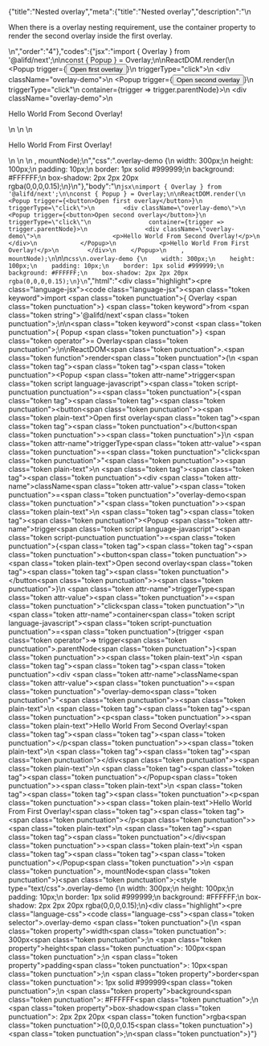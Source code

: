 {"title":"Nested overlay","meta":{"title":"Nested overlay","description":"\n<p>When there is a overlay nesting requirement, use the container property to render the second overlay inside the first overlay.</p>\n","order":"4"},"codes":{"jsx":"import { Overlay } from '@alifd/next';\n\nconst { Popup } = Overlay;\n\nReactDOM.render(\n    <Popup trigger={<button>Open first overlay</button>}\n        triggerType=\"click\">\n        <div className=\"overlay-demo\">\n            <Popup trigger={<button>Open second overlay</button>}\n                triggerType=\"click\"\n                container={trigger => trigger.parentNode}>\n                <div className=\"overlay-demo\">\n                    <p>Hello World From Second Overlay!</p>\n                </div>\n            </Popup>\n            <p>Hello World From First Overlay!</p>\n        </div>\n    </Popup>\n    , mountNode);\n","css":".overlay-demo {\n    width: 300px;\n    height: 100px;\n    padding: 10px;\n    border: 1px solid #999999;\n    background: #FFFFFF;\n    box-shadow: 2px 2px 20px rgba(0,0,0,0.15);\n}\n"},"body":"\n````jsx\nimport { Overlay } from '@alifd/next';\n\nconst { Popup } = Overlay;\n\nReactDOM.render(\n    <Popup trigger={<button>Open first overlay</button>}\n        triggerType=\"click\">\n        <div className=\"overlay-demo\">\n            <Popup trigger={<button>Open second overlay</button>}\n                triggerType=\"click\"\n                container={trigger => trigger.parentNode}>\n                <div className=\"overlay-demo\">\n                    <p>Hello World From Second Overlay!</p>\n                </div>\n            </Popup>\n            <p>Hello World From First Overlay!</p>\n        </div>\n    </Popup>\n    , mountNode);\n````\n\n````css\n.overlay-demo {\n    width: 300px;\n    height: 100px;\n    padding: 10px;\n    border: 1px solid #999999;\n    background: #FFFFFF;\n    box-shadow: 2px 2px 20px rgba(0,0,0,0.15);\n}\n````","html":"<script>(function(){\"use strict\";\n\nvar _next = require(\"@alifd/next\");\n\nvar Popup = _next.Overlay.Popup;\n\n\nReactDOM.render(React.createElement(\n    Popup,\n    { trigger: React.createElement(\n            \"button\",\n            null,\n            \"Open first overlay\"\n        ),\n        triggerType: \"click\" },\n    React.createElement(\n        \"div\",\n        { className: \"overlay-demo\" },\n        React.createElement(\n            Popup,\n            { trigger: React.createElement(\n                    \"button\",\n                    null,\n                    \"Open second overlay\"\n                ),\n                triggerType: \"click\",\n                container: function container(trigger) {\n                    return trigger.parentNode;\n                } },\n            React.createElement(\n                \"div\",\n                { className: \"overlay-demo\" },\n                React.createElement(\n                    \"p\",\n                    null,\n                    \"Hello World From Second Overlay!\"\n                )\n            )\n        ),\n        React.createElement(\n            \"p\",\n            null,\n            \"Hello World From First Overlay!\"\n        )\n    )\n), mountNode);})()</script><div class=\"highlight\"><pre class=\"language-jsx\"><code class=\"language-jsx\"><span class=\"token keyword\">import</span> <span class=\"token punctuation\">{</span> Overlay <span class=\"token punctuation\">}</span> <span class=\"token keyword\">from</span> <span class=\"token string\">'@alifd/next'</span><span class=\"token punctuation\">;</span>\n\n<span class=\"token keyword\">const</span> <span class=\"token punctuation\">{</span> Popup <span class=\"token punctuation\">}</span> <span class=\"token operator\">=</span> Overlay<span class=\"token punctuation\">;</span>\n\nReactDOM<span class=\"token punctuation\">.</span><span class=\"token function\">render</span><span class=\"token punctuation\">(</span>\n    <span class=\"token tag\"><span class=\"token tag\"><span class=\"token punctuation\">&lt;</span>Popup</span> <span class=\"token attr-name\">trigger</span><span class=\"token script language-javascript\"><span class=\"token script-punctuation punctuation\">=</span><span class=\"token punctuation\">{</span><span class=\"token tag\"><span class=\"token tag\"><span class=\"token punctuation\">&lt;</span>button</span><span class=\"token punctuation\">></span></span><span class=\"token plain-text\">Open first overlay</span><span class=\"token tag\"><span class=\"token tag\"><span class=\"token punctuation\">&lt;/</span>button</span><span class=\"token punctuation\">></span></span><span class=\"token punctuation\">}</span></span>\n        <span class=\"token attr-name\">triggerType</span><span class=\"token attr-value\"><span class=\"token punctuation\">=</span><span class=\"token punctuation\">\"</span>click<span class=\"token punctuation\">\"</span></span><span class=\"token punctuation\">></span></span><span class=\"token plain-text\">\n        </span><span class=\"token tag\"><span class=\"token tag\"><span class=\"token punctuation\">&lt;</span>div</span> <span class=\"token attr-name\">className</span><span class=\"token attr-value\"><span class=\"token punctuation\">=</span><span class=\"token punctuation\">\"</span>overlay-demo<span class=\"token punctuation\">\"</span></span><span class=\"token punctuation\">></span></span><span class=\"token plain-text\">\n            </span><span class=\"token tag\"><span class=\"token tag\"><span class=\"token punctuation\">&lt;</span>Popup</span> <span class=\"token attr-name\">trigger</span><span class=\"token script language-javascript\"><span class=\"token script-punctuation punctuation\">=</span><span class=\"token punctuation\">{</span><span class=\"token tag\"><span class=\"token tag\"><span class=\"token punctuation\">&lt;</span>button</span><span class=\"token punctuation\">></span></span><span class=\"token plain-text\">Open second overlay</span><span class=\"token tag\"><span class=\"token tag\"><span class=\"token punctuation\">&lt;/</span>button</span><span class=\"token punctuation\">></span></span><span class=\"token punctuation\">}</span></span>\n                <span class=\"token attr-name\">triggerType</span><span class=\"token attr-value\"><span class=\"token punctuation\">=</span><span class=\"token punctuation\">\"</span>click<span class=\"token punctuation\">\"</span></span>\n                <span class=\"token attr-name\">container</span><span class=\"token script language-javascript\"><span class=\"token script-punctuation punctuation\">=</span><span class=\"token punctuation\">{</span>trigger <span class=\"token operator\">=></span> trigger<span class=\"token punctuation\">.</span>parentNode<span class=\"token punctuation\">}</span></span><span class=\"token punctuation\">></span></span><span class=\"token plain-text\">\n                </span><span class=\"token tag\"><span class=\"token tag\"><span class=\"token punctuation\">&lt;</span>div</span> <span class=\"token attr-name\">className</span><span class=\"token attr-value\"><span class=\"token punctuation\">=</span><span class=\"token punctuation\">\"</span>overlay-demo<span class=\"token punctuation\">\"</span></span><span class=\"token punctuation\">></span></span><span class=\"token plain-text\">\n                    </span><span class=\"token tag\"><span class=\"token tag\"><span class=\"token punctuation\">&lt;</span>p</span><span class=\"token punctuation\">></span></span><span class=\"token plain-text\">Hello World From Second Overlay!</span><span class=\"token tag\"><span class=\"token tag\"><span class=\"token punctuation\">&lt;/</span>p</span><span class=\"token punctuation\">></span></span><span class=\"token plain-text\">\n                </span><span class=\"token tag\"><span class=\"token tag\"><span class=\"token punctuation\">&lt;/</span>div</span><span class=\"token punctuation\">></span></span><span class=\"token plain-text\">\n            </span><span class=\"token tag\"><span class=\"token tag\"><span class=\"token punctuation\">&lt;/</span>Popup</span><span class=\"token punctuation\">></span></span><span class=\"token plain-text\">\n            </span><span class=\"token tag\"><span class=\"token tag\"><span class=\"token punctuation\">&lt;</span>p</span><span class=\"token punctuation\">></span></span><span class=\"token plain-text\">Hello World From First Overlay!</span><span class=\"token tag\"><span class=\"token tag\"><span class=\"token punctuation\">&lt;/</span>p</span><span class=\"token punctuation\">></span></span><span class=\"token plain-text\">\n        </span><span class=\"token tag\"><span class=\"token tag\"><span class=\"token punctuation\">&lt;/</span>div</span><span class=\"token punctuation\">></span></span><span class=\"token plain-text\">\n    </span><span class=\"token tag\"><span class=\"token tag\"><span class=\"token punctuation\">&lt;/</span>Popup</span><span class=\"token punctuation\">></span></span>\n    <span class=\"token punctuation\">,</span> mountNode<span class=\"token punctuation\">)</span><span class=\"token punctuation\">;</span></code></pre></div><style type=\"text/css\">.overlay-demo {\n    width: 300px;\n    height: 100px;\n    padding: 10px;\n    border: 1px solid #999999;\n    background: #FFFFFF;\n    box-shadow: 2px 2px 20px rgba(0,0,0,0.15);\n}</style><div class=\"highlight\"><pre class=\"language-css\"><code class=\"language-css\"><span class=\"token selector\">.overlay-demo</span> <span class=\"token punctuation\">{</span>\n    <span class=\"token property\">width</span><span class=\"token punctuation\">:</span> 300px<span class=\"token punctuation\">;</span>\n    <span class=\"token property\">height</span><span class=\"token punctuation\">:</span> 100px<span class=\"token punctuation\">;</span>\n    <span class=\"token property\">padding</span><span class=\"token punctuation\">:</span> 10px<span class=\"token punctuation\">;</span>\n    <span class=\"token property\">border</span><span class=\"token punctuation\">:</span> 1px solid #999999<span class=\"token punctuation\">;</span>\n    <span class=\"token property\">background</span><span class=\"token punctuation\">:</span> #FFFFFF<span class=\"token punctuation\">;</span>\n    <span class=\"token property\">box-shadow</span><span class=\"token punctuation\">:</span> 2px 2px 20px <span class=\"token function\">rgba</span><span class=\"token punctuation\">(</span>0,0,0,0.15<span class=\"token punctuation\">)</span><span class=\"token punctuation\">;</span>\n<span class=\"token punctuation\">}</span></code></pre></div>"}